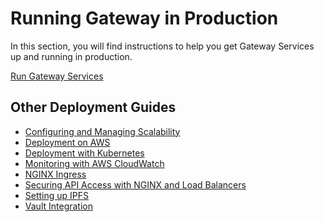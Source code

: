 # Running Gateway in Production

In this section, you will find instructions to help you get Gateway Services up and running in production.

<div class="button-links">

[Run Gateway Services](./GatewayServices/RunGatewayServices.md)

</div>

## Other Deployment Guides

- [Configuring and Managing Scalability](./Scalability.md)
- [Deployment on AWS](./Deployment.md)
- [Deployment with Kubernetes](./Kubernetes.md)
- [Monitoring with AWS CloudWatch](./Monitoring.md)
- [NGINX Ingress](./Nginx.md)
- [Securing API Access with NGINX and Load Balancers](./Security.md)
- [Setting up IPFS](./IPFS.md)
- [Vault Integration](./Vault.md)
